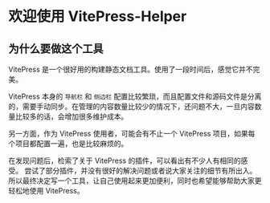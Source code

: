 # 欢迎使用 VitePress-Helper

## 为什么要做这个工具

VitePress 是一个很好用的构建静态文档工具。使用了一段时间后，感觉它并不完美。

VitePress 本身的 `导航栏` 和 `侧边栏` 配置比较繁琐，而且配置文件和源码文件是分离的，需要手动同步。在管理的内容数量比较少的情况下，还问题不大，一旦内容数量比较多的话，会增加很多维护成本。

另一方面，作为 VitePress 使用者，可能会有不止一个 VitePress 项目，如果每个项目都配置一遍，也是比较麻烦的。

在发现问题后，检索了关于 VitePress 的插件，可以看出有不少人有相同的感受。
尝试了部分插件，并没有很好的解决问题或者说大家关注的细节有所出入。
所以最终决定写一个工具，让自己使用起来更加便利，同时也希望能够帮助大家更轻松地使用 VitePress。
